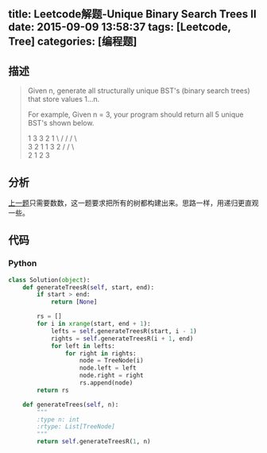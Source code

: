 title: Leetcode解题-Unique Binary Search Trees II
date: 2015-09-09 13:58:37
tags: [Leetcode, Tree]
categories: [编程题]
---

## 描述
> Given n, generate all structurally unique BST's (binary search trees) that store values 1...n.
>
> For example,
> Given n = 3, your program should return all 5 unique BST's shown below.
>
>    1         3     3      2      1
>     \       /     /      / \      \
>      3     2     1      1   3      2
>     /     /       \                 \
>    2     1         2                 3

## 分析
[上一题][1]只需要数数，这一题要求把所有的树都构建出来。思路一样，用递归更直观一些。

## 代码
### Python
```python
class Solution(object):
    def generateTreesR(self, start, end):
        if start > end:
            return [None]

        rs = []
        for i in xrange(start, end + 1):
            lefts = self.generateTreesR(start, i - 1)
            rights = self.generateTreesR(i + 1, end)
            for left in lefts:
                for right in rights:
                    node = TreeNode(i)
                    node.left = left
                    node.right = right
                    rs.append(node)
        return rs

    def generateTrees(self, n):
        """
        :type n: int
        :rtype: List[TreeNode]
        """
        return self.generateTreesR(1, n)
```

[1]: /2015/09/09/unique-binary-search-trees/
